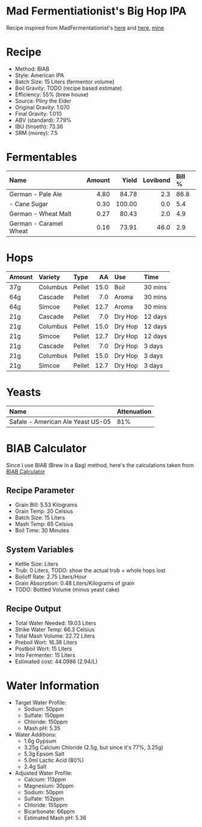 Mad Fermentiationist's Big Hop IPA
================

Recipe inspired from MadFermentationist's [here](https://www.themadfermentationist.com/2012/08/india-red-rye-ale-recipe.html) and [here](https://www.themadfermentationist.com/2013/04/three-modern-times-west-test-batches.html), [mine](https://www.brewersfriend.com/homebrew/recipe/view/672949/madfermentationist-s-red-rye-ipa)

Recipe
======

-   Method: BIAB
-   Style: American IPA
-   Batch Size: 15 Liters (fermentor volume)
-   Boil Gravity: TODO (recipe based estimate)
-   Efficiency: 55% (brew house)
-   Source: Pliny the Elder
-   Original Gravity: 1.070
-   Final Gravity: 1.010
-   ABV (standard): 7.79%
-   IBU (tinseth): 73.36
-   SRM (morey): 7.5

Fermentables
============

| Name                   |  Amount|   Yield|  Lovibond| Bill % |
|:-----------------------|-------:|-------:|---------:|:-------|
| German - Pale Ale      |    4.80|   84.78|       2.3| 86.8   |
| - Cane Sugar           |    0.30|  100.00|       0.0| 5.4    |
| German - Wheat Malt    |    0.27|   80.43|       2.0| 4.9    |
| German - Caramel Wheat |    0.16|   73.91|      46.0| 2.9    |

Hops
====

| Amount | Variety  | Type   |    AA| Use     | Time    |
|:-------|:---------|:-------|-----:|:--------|:--------|
| 37g    | Columbus | Pellet |  15.0| Boil    | 30 mins |
| 64g    | Cascade  | Pellet |   7.0| Aroma   | 30 mins |
| 64g    | Simcoe   | Pellet |  12.7| Aroma   | 30 mins |
| 21g    | Cascade  | Pellet |   7.0| Dry Hop | 12 days |
| 21g    | Columbus | Pellet |  15.0| Dry Hop | 12 days |
| 21g    | Simcoe   | Pellet |  12.7| Dry Hop | 12 days |
| 21g    | Cascade  | Pellet |   7.0| Dry Hop | 3 days  |
| 21g    | Columbus | Pellet |  15.0| Dry Hop | 3 days  |
| 21g    | Simcoe   | Pellet |  12.7| Dry Hop | 3 days  |

Yeasts
======

| Name                              | Attenuation |
|:----------------------------------|:------------|
| Safale - American Ale Yeast US-05 | 81%         |

BIAB Calculator
===============

Since I use BIAB (Brew in a Bag) method, here's the calculations taken from [BIAB Calculator](http://www.biabcalculator.com/)

Recipe Parameter
----------------

-   Grain Bill: 5.53 Kilograms
-   Grain Temp: 20 Celsius
-   Batch Size: 15 Liters
-   Mash Temp: 65 Celsius
-   Boil Time: 30 Minutes

System Variables
----------------

-   Kettle Size: Liters
-   Trub: 0 Liters, TODO: show the actual trub + whole hops lost
-   Boiloff Rate: 2.75 Liters/Hour
-   Grain Absorption: 0.48 Liters/Kilograms of grain
-   TODO: Bottled Volume (minus yeast cake)

Recipe Output
-------------

-   Total Water Needed: 19.03 Liters
-   Strike Water Temp: 66.3 Celsius
-   Total Mash Volume: 22.72 Liters
-   Preboil Wort: 16.38 Liters
-   Postboil Wort: 15 Liters
-   Into Fermenter: 15 Liters
-   Estimated cost: 44.0986 (2.94/L)

Water Information
=================

-   Target Water Profile:
    -   Sodium: 50ppm
    -   Sulfate: 150ppm
    -   Chloride: 150ppm
    -   Mash pH: 5.35
-   Water Additions:
    -   1.6g Gypsum
    -   3.25g Calcium Chloride (2.5g, but since it's 77%, 3.25g)
    -   5.3g Epsom Salt
    -   5.0ml Lactic Acid (80%)
    -   2.4g Salt
-   Adjusted Water Profile:
    -   Calcium: 113ppm
    -   Magnesium: 30ppm
    -   Sodium: 50ppm
    -   Sulfate: 152ppm
    -   Chloride: 155ppm
    -   Bicarbonate: 66ppm
    -   Estimated Mash pH: 5.36
